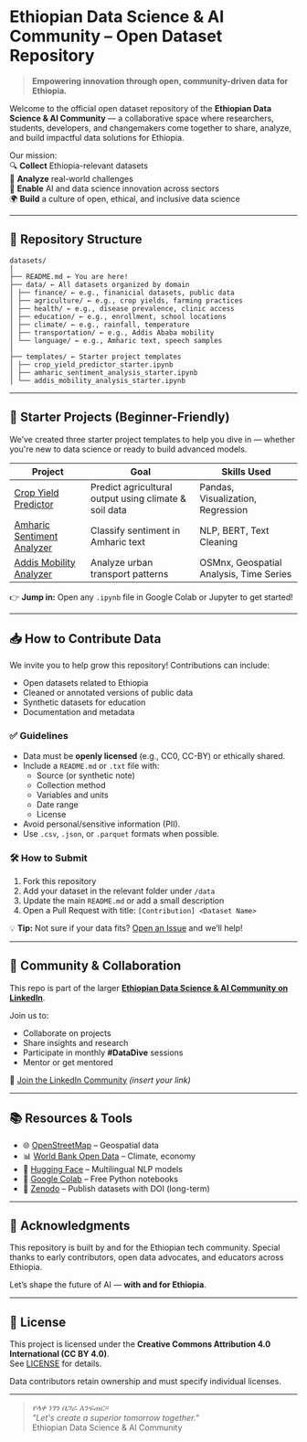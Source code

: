 # Ethiopian Data Science & AI Community – Open Dataset Repository

> **Empowering innovation through open, community-driven data for Ethiopia.**

Welcome to the official open dataset repository of the **Ethiopian Data Science & AI Community** — a collaborative space where researchers, students, developers, and changemakers come together to share, analyze, and build impactful data solutions for Ethiopia.

Our mission:  
🔍 **Collect** Ethiopia-relevant datasets  
🧠 **Analyze** real-world challenges  
🚀 **Enable** AI and data science innovation across sectors  
🌍 **Build** a culture of open, ethical, and inclusive data science

---

## 📁 Repository Structure
```
datasets/
│
├── README.md ← You are here!
├── data/ ← All datasets organized by domain
│ ├── finance/ ← e.g., finanicial datasets, public data
│ ├── agriculture/ ← e.g., crop yields, farming practices
│ ├── health/ ← e.g., disease prevalence, clinic access
│ ├── education/ ← e.g., enrollment, school locations
│ ├── climate/ ← e.g., rainfall, temperature
│ ├── transportation/ ← e.g., Addis Ababa mobility
│ └── language/ ← e.g., Amharic text, speech samples
│
├── templates/ ← Starter project templates
│ ├── crop_yield_predictor_starter.ipynb
│ ├── amharic_sentiment_analysis_starter.ipynb
│ └── addis_mobility_analysis_starter.ipynb
```

---

## 🌱 Starter Projects (Beginner-Friendly)

We’ve created three starter project templates to help you dive in — whether you're new to data science or ready to build advanced models.

| Project | Goal | Skills Used |
|-------|------|-------------|
| [Crop Yield Predictor](templates/crop_yield_predictor_starter.ipynb) | Predict agricultural output using climate & soil data | Pandas, Visualization, Regression |
| [Amharic Sentiment Analyzer](templates/amharic_sentiment_analysis_starter.ipynb) | Classify sentiment in Amharic text | NLP, BERT, Text Cleaning |
| [Addis Mobility Analyzer](templates/addis_mobility_analysis_starter.ipynb) | Analyze urban transport patterns | OSMnx, Geospatial Analysis, Time Series |

👉 **Jump in:** Open any `.ipynb` file in Google Colab or Jupyter to get started!

---

## 📥 How to Contribute Data

We invite you to help grow this repository! Contributions can include:
- Open datasets related to Ethiopia
- Cleaned or annotated versions of public data
- Synthetic datasets for education
- Documentation and metadata

### ✅ Guidelines
- Data must be **openly licensed** (e.g., CC0, CC-BY) or ethically shared.
- Include a `README.md` or `.txt` file with:
  - Source (or synthetic note)
  - Collection method
  - Variables and units
  - Date range
  - License
- Avoid personal/sensitive information (PII).
- Use `.csv`, `.json`, or `.parquet` formats when possible.

### 🛠️ How to Submit
1. Fork this repository
2. Add your dataset in the relevant folder under `/data`
3. Update the main `README.md` or add a small description
4. Open a Pull Request with title: `[Contribution] <Dataset Name>`

💡 **Tip:** Not sure if your data fits? [Open an Issue](https://github.com/Ethiopian-DS-AI-Community/datasets/issues) and we’ll help!

---

## 🤝 Community & Collaboration

This repo is part of the larger **[Ethiopian Data Science & AI Community on LinkedIn](https://www.linkedin.com/groups/...)**.

Join us to:
- Collaborate on projects
- Share insights and research
- Participate in monthly **#DataDive** sessions
- Mentor or get mentored

🔗 [Join the LinkedIn Community](https://www.linkedin.com/groups/...) *(insert your link)*

---

## 📚 Resources & Tools

- 🌐 [OpenStreetMap](https://www.openstreetmap.org) – Geospatial data
- 📊 [World Bank Open Data](https://data.worldbank.org) – Climate, economy
- 🧠 [Hugging Face](https://huggingface.co) – Multilingual NLP models
- 🐍 [Google Colab](https://colab.research.google.com) – Free Python notebooks
- 📅 [Zenodo](https://zenodo.org) – Publish datasets with DOI (long-term)

---

## 🙌 Acknowledgments

This repository is built by and for the Ethiopian tech community. Special thanks to early contributors, open data advocates, and educators across Ethiopia.

Let’s shape the future of AI — **with and for Ethiopia**.

---

## 📣 License

This project is licensed under the **Creative Commons Attribution 4.0 International (CC BY 4.0)**.  
See [LICENSE](LICENSE) for details.

Data contributors retain ownership and must specify individual licenses.

---

>  *የላቀ ነገን በጋራ እንፍጠር።*  
> _"Let's create a superior tomorrow together."_  
> Ethiopian Data Science & AI Community
